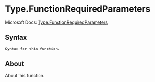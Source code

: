 ---
---

# Type.FunctionRequiredParameters

Microsoft Docs: [Type.FunctionRequiredParameters](https://docs.microsoft.com/en-us/powerquery-m/type-functionrequiredparameters)

## Syntax

```
Syntax for this function.
```

## About

About this function.

